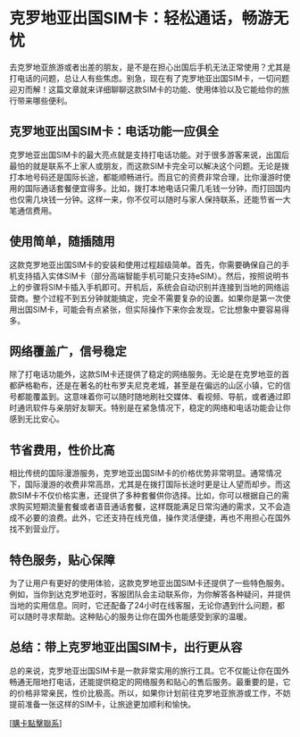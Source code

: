 # 克罗地亚出国SIM卡：轻松通话，畅游无忧

去克罗地亚旅游或者出差的朋友，是不是在担心出国后手机无法正常使用？尤其是打电话的问题，总让人有些焦虑。别急，现在有了克罗地亚出国SIM卡，一切问题迎刃而解！这篇文章就来详细聊聊这款SIM卡的功能、使用体验以及它能给你的旅行带来哪些便利。

## 克罗地亚出国SIM卡：电话功能一应俱全

克罗地亚出国SIM卡的最大亮点就是支持打电话功能。对于很多游客来说，出国后最怕的就是联系不上家人或朋友，而这款SIM卡完全可以解决这个问题。无论是拨打本地号码还是国际长途，都能顺畅进行。而且它的资费非常合理，比你漫游时使用的国际通话套餐便宜得多。比如，拨打本地电话只需几毛钱一分钟，而打回国内也仅需几块钱一分钟。这样一来，你不仅可以随时与家人保持联系，还能节省一大笔通信费用。

## 使用简单，随插随用

这款克罗地亚出国SIM卡的安装和使用过程超级简单。首先，你需要确保自己的手机支持插入实体SIM卡（部分高端智能手机可能只支持eSIM）。然后，按照说明书上的步骤将SIM卡插入手机即可。开机后，系统会自动识别并连接到当地的网络运营商。整个过程不到五分钟就能搞定，完全不需要复杂的设置。如果你是第一次使用出国SIM卡，可能会有点紧张，但实际操作下来你会发现，它比想象中要容易得多。

## 网络覆盖广，信号稳定

除了打电话功能外，这款SIM卡还提供了稳定的网络服务。无论是在克罗地亚的首都萨格勒布，还是在著名的杜布罗夫尼克老城，甚至是在偏远的山区小镇，它的信号都能覆盖到。这意味着你可以随时随地刷社交媒体、看视频、导航，或者通过即时通讯软件与亲朋好友聊天。特别是在紧急情况下，稳定的网络和电话功能会让你感到无比安心。

## 节省费用，性价比高

相比传统的国际漫游服务，克罗地亚出国SIM卡的价格优势非常明显。通常情况下，国际漫游的收费非常高昂，尤其是在拨打国际长途时更是让人望而却步。而这款SIM卡不仅价格实惠，还提供了多种套餐供你选择。比如，你可以根据自己的需求购买短期流量套餐或者语音通话套餐，这样既能满足日常沟通的需求，又不会造成不必要的浪费。此外，它还支持在线充值，操作灵活便捷，再也不用担心在国外找不到营业厅。

## 特色服务，贴心保障

为了让用户有更好的使用体验，这款克罗地亚出国SIM卡还提供了一些特色服务。例如，当你到达克罗地亚时，客服团队会主动联系你，为你解答各种疑问，并提供当地的实用信息。同时，它还配备了24小时在线客服，无论你遇到什么问题，都可以随时寻求帮助。这种贴心的服务让你在国外也能感受到家的温暖。

## 总结：带上克罗地亚出国SIM卡，出行更从容

总的来说，克罗地亚出国SIM卡是一款非常实用的旅行工具。它不仅能让你在国外畅通无阻地打电话，还能提供稳定的网络服务和贴心的售后服务。最重要的是，它的价格非常亲民，性价比极高。所以，如果你计划前往克罗地亚旅游或工作，不妨提前准备一张这样的SIM卡，让旅途更加顺利和愉快。

[[購卡點擊聯系](https://t.me/s/esim1088)]